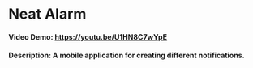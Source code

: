 # Neat Alarm

#### Video Demo: https://youtu.be/U1HN8C7wYpE

#### Description: A mobile application for creating different notifications.